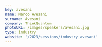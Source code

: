 ```yaml
---
key: avesani
name: Marco Avesani
surname: Avesani
company: ThinkQuantum
photoURL: /images/speakers/avesani.jpg
type: industry
website: '/2023/sessions/industry_avesani'
---
```

